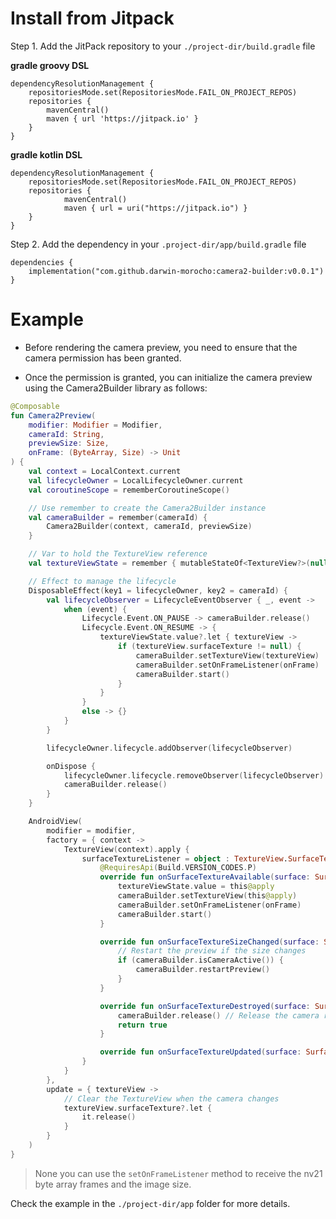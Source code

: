 # Install from Jitpack

Step 1. Add the JitPack repository to your `./project-dir/build.gradle` file

**gradle groovy DSL**
```grovy
dependencyResolutionManagement {
	repositoriesMode.set(RepositoriesMode.FAIL_ON_PROJECT_REPOS)
	repositories {
		mavenCentral()
		maven { url 'https://jitpack.io' }
	}
}
```


**gradle kotlin DSL**
```grovy Kotlin
dependencyResolutionManagement {
	repositoriesMode.set(RepositoriesMode.FAIL_ON_PROJECT_REPOS)
	repositories {
			mavenCentral()
			maven { url = uri("https://jitpack.io") }
	}
}
```

Step 2. Add the dependency in your `.project-dir/app/build.gradle` file

```grovy
dependencies {
    implementation("com.github.darwin-morocho:camera2-builder:v0.0.1")
}
```


# Example
* Before rendering the camera preview, you need to ensure that the camera permission has been granted.


* Once the permission is granted, you can initialize the camera preview using the Camera2Builder library as follows:

```kotlin
@Composable
fun Camera2Preview(
    modifier: Modifier = Modifier,
    cameraId: String,
    previewSize: Size,
    onFrame: (ByteArray, Size) -> Unit
) {
    val context = LocalContext.current
    val lifecycleOwner = LocalLifecycleOwner.current
    val coroutineScope = rememberCoroutineScope()

    // Use remember to create the Camera2Builder instance
    val cameraBuilder = remember(cameraId) {
        Camera2Builder(context, cameraId, previewSize)
    }

    // Var to hold the TextureView reference
    val textureViewState = remember { mutableStateOf<TextureView?>(null) }

    // Effect to manage the lifecycle
    DisposableEffect(key1 = lifecycleOwner, key2 = cameraId) {
        val lifecycleObserver = LifecycleEventObserver { _, event ->
            when (event) {
                Lifecycle.Event.ON_PAUSE -> cameraBuilder.release()
                Lifecycle.Event.ON_RESUME -> {
                    textureViewState.value?.let { textureView ->
                        if (textureView.surfaceTexture != null) {
                            cameraBuilder.setTextureView(textureView)
                            cameraBuilder.setOnFrameListener(onFrame)
                            cameraBuilder.start()
                        }
                    }
                }
                else -> {}
            }
        }

        lifecycleOwner.lifecycle.addObserver(lifecycleObserver)

        onDispose {
            lifecycleOwner.lifecycle.removeObserver(lifecycleObserver)
            cameraBuilder.release()
        }
    }

    AndroidView(
        modifier = modifier,
        factory = { context ->
            TextureView(context).apply {
                surfaceTextureListener = object : TextureView.SurfaceTextureListener {
                    @RequiresApi(Build.VERSION_CODES.P)
                    override fun onSurfaceTextureAvailable(surface: SurfaceTexture, width: Int, height: Int) {
                        textureViewState.value = this@apply
                        cameraBuilder.setTextureView(this@apply)
                        cameraBuilder.setOnFrameListener(onFrame)
                        cameraBuilder.start()
                    }

                    override fun onSurfaceTextureSizeChanged(surface: SurfaceTexture, width: Int, height: Int) {
                        // Restart the preview if the size changes
                        if (cameraBuilder.isCameraActive()) {
                            cameraBuilder.restartPreview()
                        }
                    }

                    override fun onSurfaceTextureDestroyed(surface: SurfaceTexture): Boolean {
                        cameraBuilder.release() // Release the camera resources
                        return true
                    }

                    override fun onSurfaceTextureUpdated(surface: SurfaceTexture) {}
                }
            }
        },
        update = { textureView ->
            // Clear the TextureView when the camera changes
            textureView.surfaceTexture?.let {
                it.release()
            }
        }
    )
}
```

> None you can use the `setOnFrameListener` method to receive the nv21 byte array frames and the image size.

Check the example in the `./project-dir/app` folder for more details.